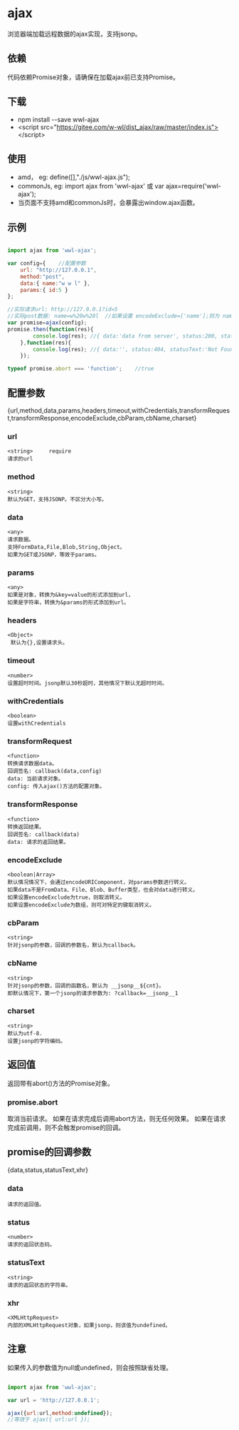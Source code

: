# ajax
浏览器端加载远程数据的ajax实现，支持jsonp。

## 依赖
代码依赖Promise对象，请确保在加载ajax前已支持Promise。

## 下载
* npm install --save wwl-ajax
* \<script src="https://gitee.com/w-wl/dist_ajax/raw/master/index.js"></script\>

## 使用
* amd， eg: define([],"./js/wwl-ajax.js");
* commonJs, eg: import ajax from 'wwl-ajax' 或 var ajax=require('wwl-ajax');
* 当页面不支持amd和commonJs时，会暴露出window.ajax函数。

## 示例
```javascript

import ajax from 'wwl-ajax';

var config={    //配置参数
    url: "http://127.0.0.1",
    method:"post",
    data:{ name:"w w l" },
    params:{ id:5 }
};

//实际请求url: http://127.0.0.1?id=5
//实际post数据: name=w%20w%20l  //如果设置 encodeExclude=['name'];则为 name=w w l;
var promise=ajax(config);
promise.then(function(res){
        console.log(res); //{ data:'data from server', status:200, statusText:'OK' , xhr: XMLHttpRequest }
    },function(res){
        console.log(res); //{ data:'', status:404, statusText:'Not Found' , xhr: XMLHttpRequest }
    });

typeof promise.abort === 'function';    //true

```

## 配置参数
{url,method,data,params,headers,timeout,withCredentials,transformRequest,transformResponse,encodeExclude,cbParam,cbName,charset}

### url  
    <string>     require
    请求的url

### method
    <string>    
    默认为GET，支持JSONP。不区分大小写。

### data
    <any>      
    请求数据。
    支持FormData,File,Blob,String,Object。
    如果为GET或JSONP，等效于params。
    
### params
    <any>
    如果是对象，转换为&key=value的形式添加到url，
    如果是字符串，转换为&params的形式添加到url。 

### headers
    <Object>
     默认为{},设置请求头。

### timeout
    <number>
    设置超时时间。jsonp默认30秒超时，其他情况下默认无超时时间。

### withCredentials
    <boolean>
    设置withCredentials 
    
### transformRequest
    <function>
    转换请求数据data。
    回调签名: callback(data,config)
    data: 当前请求对象。
    config: 传入ajax()方法的配置对象。
    
### transformResponse
    <function>
    转换返回结果。
    回调签名: callback(data)
    data: 请求的返回结果。

### encodeExclude
    <boolean|Array>
    默认情况情况下，会通过encodeURIComponent，对params参数进行转义。
    如果data不是FromData、File、Blob、Buffer类型，也会对data进行转义。
    如果设置encodeExclude为true，则取消转义。
    如果设置encodeExclude为数组，则可对特定的键取消转义。

### cbParam
    <string>
    针对jsonp的参数，回调的参数名，默认为callback。

### cbName
    <string>
    针对jsonp的参数，回调的函数名，默认为 __jsonp__${cnt}。
    即默认情况下，第一个jsonp的请求参数为: ?callback=__jsonp__1
    
### charset
    <string>
    默认为utf-8.
    设置jsonp的字符编码。
   
## 返回值
返回带有abort()方法的Promise对象。

### promise.abort
取消当前请求。
如果在请求完成后调用abort方法，则无任何效果。
如果在请求完成前调用，则不会触发promise的回调。

## promise的回调参数
{data,status,statusText,xhr}

### data
    请求的返回值。
    
### status
    <number>
    请求的返回状态码。
    
### statusText
    <string>
    请求的返回状态的字符串。
    
### xhr
    <XMLHttpRequest>
    内部的XMLHttpRequest对象，如果jsonp，则该值为undefined。
    
## 注意
如果传入的参数值为null或undefined，则会按照缺省处理。

```javascript

import ajax from 'wwl-ajax';

var url = 'http://127.0.0.1';

ajax({url:url,method:undefined});
//等效于 ajax({ url:url });

```
